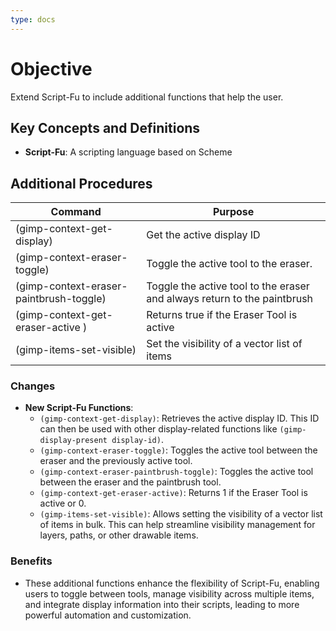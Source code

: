 ```yaml
---
type: docs
---
```


# Objective

Extend Script-Fu to include additional functions that help the user.

## Key Concepts and Definitions

- **Script-Fu**: A scripting language based on Scheme

## Additional Procedures

| **Command** | **Purpose** |
| --- | --- |
| (gimp-context-get-display) | Get the active display ID |
| (gimp-context-eraser-toggle) | Toggle the active tool to the eraser. |
| (gimp-context-eraser-paintbrush-toggle) | Toggle the active tool to the eraser and always return to the paintbrush |
| (gimp-context-get-eraser-active ) | Returns true if the Eraser Tool is active |
| (gimp-items-set-visible) | Set the visibility of a vector list of items |

### Changes

- **New Script-Fu Functions**:
   - `(gimp-context-get-display)`: Retrieves the active display ID. This ID can then be used with other display-related functions like `(gimp-display-present display-id)`.
   - `(gimp-context-eraser-toggle)`: Toggles the active tool between the eraser and the previously active tool.
   - `(gimp-context-eraser-paintbrush-toggle)`: Toggles the active tool between the eraser and the paintbrush tool.
   - `(gimp-context-get-eraser-active)`: Returns 1 if the Eraser Tool is active or 0.
   - `(gimp-items-set-visible)`: Allows setting the visibility of a vector list of items in bulk. This can help streamline visibility management for layers, paths, or other drawable items.

### **Benefits**

- These additional functions enhance the flexibility of Script-Fu, enabling users to toggle between tools, manage visibility across multiple items, and integrate display information into their scripts, leading to more powerful automation and customization.
